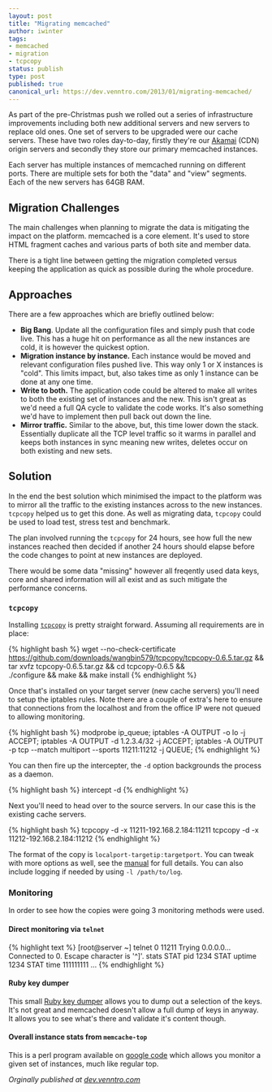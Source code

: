 ```yaml
---
layout: post
title: "Migrating memcached"
author: iwinter
tags:
- memcached
- migration
- tcpcopy
status: publish
type: post
published: true
canonical_url: https://dev.venntro.com/2013/01/migrating-memcached/
---
```


As part of the pre-Christmas push we rolled out a series of
infrastructure improvements including both new additional servers and
new servers to replace old ones. One set of servers to be upgraded were
our cache servers. These have two roles day-to-day, firstly they're our
[Akamai][akamai] (CDN) origin servers and secondly they store our
primary memcached instances.

Each server has multiple instances of memcached running on different
ports. There are multiple sets for both the "data" and "view" segments.
Each of the new servers has 64GB RAM.

## Migration Challenges

The main challenges when planning to migrate the data is mitigating the
impact on the platform. memcached is a core element. It's used to store
HTML fragment caches and various parts of both site and member
data.

There is a tight line between getting the migration completed versus
keeping the application as quick as possible during the whole procedure.

## Approaches

There are a few approaches which are briefly outlined below:

* **Big Bang**. Update all the configuration files and simply push that
  code live. This has a huge hit on performance as all the new instances
  are cold, it is however the quickest option.
* **Migration instance by instance.** Each instance would be moved and
  relevant configuration files pushed live. This way only 1 or X
  instances is "cold". This limits impact, but, also takes time as only
  1 instance can be done at any one time.
* **Write to both.** The application code could be altered to make all
  writes to both the existing set of instances and the new. This isn't
  great as we'd need a full QA cycle to validate the code works. It's
  also something we'd have to implement then pull back out down the
  line.
* **Mirror traffic.** Similar to the above, but, this time lower down
  the stack. Essentially duplicate all the TCP level traffic so it warms
  in parallel and keeps both instances in sync meaning new writes,
  deletes occur on both existing and new sets.

## Solution

In the end the best solution which minimised the impact to the platform
was to mirror all the traffic to the existing instances across to the
new instances. `tcpcopy` helped us to get this done. As well as migrating
data, `tcpcopy` could be used to load test, stress test and benchmark.

The plan involved running the `tcpcopy` for 24 hours, see how full the new
instances reached then decided if another 24 hours should elapse before
the code changes to point at new instances are deployed.

There would be some data "missing" however all freqently used data keys,
core and shared information will all exist and as such mitigate the
performance concerns.

### `tcpcopy`

Installing [`tcpcopy`][tcpcopy] is pretty straight forward. Assuming all
requirements are in place:

{% highlight bash %}
wget --no-check-certificate \
  https://github.com/downloads/wangbin579/tcpcopy/tcpcopy-0.6.5.tar.gz && \
  tar xvfz tcpcopy-0.6.5.tar.gz && cd tcpcopy-0.6.5 && \
  ./configure && make && make install
{% endhighlight %}

Once that's installed on your target server (new cache servers) you'll
need to setup the iptables rules. Note there are a couple of extra's
here to ensure that connections from the localhost and from the office
IP were not queued to allowing monitoring.

{% highlight bash %}
modprobe ip_queue;
iptables -A OUTPUT -o lo -j ACCEPT;
iptables -A OUTPUT -d 1.2.3.4/32 -j ACCEPT;
iptables -A OUTPUT -p tcp --match multiport --sports 11211:11212 -j QUEUE;
{% endhighlight %}

You can then fire up the intercepter, the `-d` option backgrounds the
process as a daemon.

{% highlight bash %}
intercept -d
{% endhighlight %}

Next you'll need to head over to the source servers. In our case this is
the existing cache servers.

{% highlight bash %}
tcpcopy -d -x 11211-192.168.2.184:11211
tcpcopy -d -x 11212-192.168.2.184:11212
{% endhighlight %}

The format of the copy is `localport-targetip:targetport`.  You can
tweak with more options as well, see the [manual][tcpcopy-manual] for
full details.  You can also include logging if needed by using `-l
/path/to/log`.

### Monitoring

In order to see how the copies were going 3 monitoring methods were used.

#### Direct monitoring via `telnet`

{% highlight text %}
[root@server ~] telnet 0 11211
Trying 0.0.0.0...
Connected to 0.
Escape character is '^]'.
stats
STAT pid 1234
STAT uptime 1234
STAT time 111111111
...
{% endhighlight %}

#### Ruby key dumper

This small [Ruby key dumper][key-dumper] allows you to dump out a
selection of the keys. It's not great and memcached doesn't allow a full
dump of keys in anyway. It allows you to see what's there and validate
it's content though.

#### Overall instance stats from `memcache-top`

This is a perl program available on [google code][mc-top] which allows
you monitor a given set of instances, much like regular top.

<em>Orginally published at <a href="{{ page.original }}">dev.venntro.com</a></em>

[akamai]: http://www.akamai.com/
[tcpcopy]: https://github.com/wangbin579/tcpcopy
[tcpcopy-manual]: https://github.com/downloads/wangbin579/tcpcopy/TCPCopy_0.6.5_Manual.pdf
[key-dumper]: https://gist.github.com/1365005
[mc-top]: http://code.google.com/p/memcache-top/
